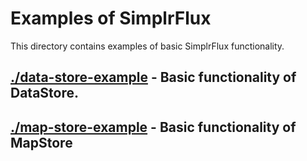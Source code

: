 # Examples of SimplrFlux

This directory contains examples of basic SimplrFlux functionality.

## [./data-store-example](./data-store-example) - Basic functionality of DataStore.

## [./map-store-example](./map-store-example) - Basic functionality of MapStore
